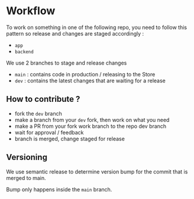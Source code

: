 # Workflow

To work on something in one of the following repo, you need to follow this pattern so release and changes are staged accordingly :&#x20;

* `app`
* `backend`



We use 2 branches to stage and release changes

* `main` : contains code in production / releasing to the Store
* `dev` : contains the latest changes that are waiting for a release

## How to contribute ?

* fork the `dev`  branch
* make a branch from your `dev` fork, then work on what you need
* make a PR from your fork work branch to the repo dev branch
* wait for approval / feedback
* branch is merged, change staged for release



## Versioning

We use semantic release to determine version bump for the commit that is merged to main.

Bump only happens inside the `main` branch.
